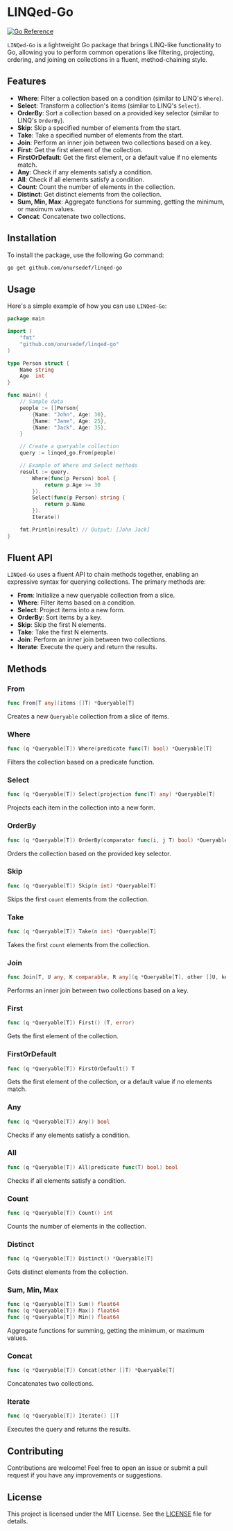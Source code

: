 # LINQed-Go
[![Go Reference](https://pkg.go.dev/badge/github.com/onursedef/linqed-go.svg)](https://pkg.go.dev/github.com/onursedef/linqed-go)

`LINQed-Go` is a lightweight Go package that brings LINQ-like functionality to Go, allowing you to perform common operations like filtering, projecting, ordering, and joining on collections in a fluent, method-chaining style.

## Features

- **Where**: Filter a collection based on a condition (similar to LINQ's `Where`).
- **Select**: Transform a collection's items (similar to LINQ's `Select`).
- **OrderBy**: Sort a collection based on a provided key selector (similar to LINQ's `OrderBy`).
- **Skip**: Skip a specified number of elements from the start.
- **Take**: Take a specified number of elements from the start.
- **Join**: Perform an inner join between two collections based on a key.
- **First**: Get the first element of the collection.
- **FirstOrDefault**: Get the first element, or a default value if no elements match.
- **Any**: Check if any elements satisfy a condition.
- **All**: Check if all elements satisfy a condition.
- **Count**: Count the number of elements in the collection.
- **Distinct**: Get distinct elements from the collection.
- **Sum, Min, Max**: Aggregate functions for summing, getting the minimum, or maximum values.
- **Concat**: Concatenate two collections.

## Installation

To install the package, use the following Go command:

```bash
go get github.com/onursedef/linqed-go
```

## Usage

Here's a simple example of how you can use `LINQed-Go`:

```go
package main

import (
	"fmt"
	"github.com/onursedef/linqed-go"
)

type Person struct {
	Name string
	Age  int
}

func main() {
	// Sample data
	people := []Person{
		{Name: "John", Age: 30},
		{Name: "Jane", Age: 25},
		{Name: "Jack", Age: 35},
	}

	// Create a queryable collection
	query := linqed_go.From(people)

	// Example of Where and Select methods
	result := query.
		Where(func(p Person) bool {
			return p.Age >= 30
		}).
		Select(func(p Person) string {
			return p.Name
		}).
		Iterate()

	fmt.Println(result) // Output: [John Jack]
}
```

## Fluent API
`LINQed-Go` uses a fluent API to chain methods together, enabling an expressive syntax for querying collections. The primary methods are:

- **From**: Initialize a new queryable collection from a slice.
- **Where**: Filter items based on a condition.
- **Select**: Project items into a new form.
- **OrderBy**: Sort items by a key.
- **Skip**: Skip the first N elements.
- **Take**: Take the first N elements.
- **Join**: Perform an inner join between two collections.
- **Iterate**: Execute the query and return the results.

## Methods

### From
```go
func From[T any](items []T) *Queryable[T]
```
Creates a new `Queryable` collection from a slice of items.

### Where
```go
func (q *Queryable[T]) Where(predicate func(T) bool) *Queryable[T]
```
Filters the collection based on a predicate function.

### Select
```go
func (q *Queryable[T]) Select(projection func(T) any) *Queryable[T]
```
Projects each item in the collection into a new form.

### OrderBy
```go
func (q *Queryable[T]) OrderBy(comparator func(i, j T) bool) *Queryable[T]
```
Orders the collection based on the provided key selector.

### Skip
```go
func (q *Queryable[T]) Skip(n int) *Queryable[T]
```
Skips the first `count` elements from the collection.

### Take
```go
func (q *Queryable[T]) Take(n int) *Queryable[T]
```
Takes the first `count` elements from the collection.

### Join
```go
func Join[T, U any, K comparable, R any](q *Queryable[T], other []U, keySelector func(T) K, otherKeySelector func(U) K, resultSelector func(T, U) R) *Queryable[R]
```
Performs an inner join between two collections based on a key.

### First
```go
func (q *Queryable[T]) First() (T, error)
```
Gets the first element of the collection.

### FirstOrDefault
```go
func (q *Queryable[T]) FirstOrDefault() T
```
Gets the first element of the collection, or a default value if no elements match.

### Any
```go
func (q *Queryable[T]) Any() bool
```
Checks if any elements satisfy a condition.

### All
```go
func (q *Queryable[T]) All(predicate func(T) bool) bool
```
Checks if all elements satisfy a condition.

### Count
```go
func (q *Queryable[T]) Count() int
```
Counts the number of elements in the collection.

### Distinct
```go
func (q *Queryable[T]) Distinct() *Queryable[T]
```
Gets distinct elements from the collection.

### Sum, Min, Max
```go
func (q *Queryable[T]) Sum() float64
func (q *Queryable[T]) Max() float64
func (q *Queryable[T]) Min() float64
```
Aggregate functions for summing, getting the minimum, or maximum values.

### Concat
```go
func (q *Queryable[T]) Concat(other []T) *Queryable[T]
```
Concatenates two collections.

### Iterate
```go
func (q *Queryable[T]) Iterate() []T
```
Executes the query and returns the results.

## Contributing
Contributions are welcome! Feel free to open an issue or submit a pull request if you have any improvements or suggestions.

## License
This project is licensed under the MIT License. See the [LICENSE](LICENSE) file for details.